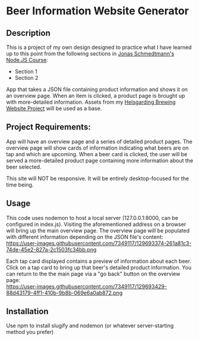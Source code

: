 # Beer Information Website Generator

## Description

This is a project of my own design designed to practice what I have learned up to this point from the following sections in [Jonas Schmedtmann's Node.JS Course](https://www.udemy.com/course/nodejs-express-mongodb-bootcamp/):

- Section 1
- Section 2

App that takes a JSON file containing product information and shows it on an overview page. When an item is clicked, a product page is brought up with more-detailed information. Assets from my [Helsgarding Brewing Website Project](https://github.com/JohnGardiner93/helsgardin-website) will be used as a base.

## Project Requirements:

App will have an overview page and a series of detailed product pages. The overview page will show cards of information indicating what beers are on tap and which are upcoming. When a beer card is clicked, the user will be served a more-detailed product page containing more information about the beer selected.

This site will NOT be responsive. It will be entirely desktop-focused for the time being.

## Usage

This code uses nodemon to host a local server (127.0.0.1:8000, can be configured in index.js). Visiting the aforementioned address on a browser will bring up the main overview page. The overview page will be populated with different information depending on the JSON file's content:  
https://user-images.githubusercontent.com/7349117/129693374-261a81c3-74de-45e2-827a-2c1503fc34bb.png

Each tap card displayed contains a preview of information about each beer. Click on a tap card to bring up that beer's detailed product information. You can return to the the main page via a "go back" button on the overview page:  
https://user-images.githubusercontent.com/7349117/129693429-88d43179-4ff1-410b-9b8b-069e6a0ab872.png

## Installation

Use npm to install slugify and nodemon (or whatever server-starting method you prefer)
